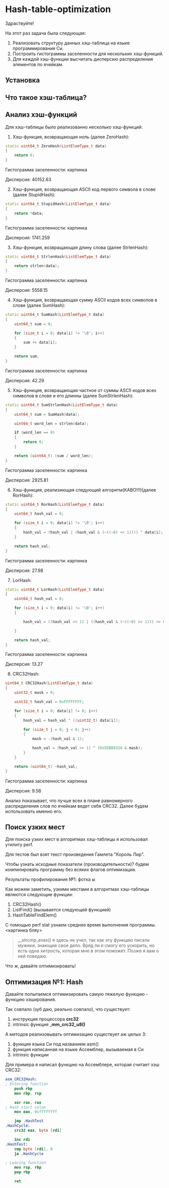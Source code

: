 # Hash-table-optimization
Здраствуйте!

На этот раз задача была следующая:
1) Реализовать структуру данных хэш-таблица на языке программирования Си.
2) Построить гистограммы заселенности для нескольких хэш-функций.
3) Для каждой хэш-функции высчитать дисперсию распределения элементов по ячейкам.

## Установка

## Что такое хэш-таблица?

## Анализ хэш-функций
Для хэш-таблицы было реализованно несколько хэш-функций:
1) Хэш-функция, возвращающая ноль (далее ZeroHash):
```cpp
static uint64_t ZeroHash(ListElemType_t data)
{
    return 0;
}

```

Гистограмма заселенности:
    картинка

Дисперсия: 40152.63

2) Хэш-функция, возвращающая ASCII код первого символа в слове (далее StupidHash):
```cpp
static uint64_t StupidHash(ListElemType_t data)
{
    return *data;
}

```


Гистограмма заселенности:
    картинка

Дисперсия: 1741.259

3) Хэш-функция, возвращающая длину слова (далее StrlenHash):
```cpp
static uint64_t StrlenHash(ListElemType_t data)
{
    return strlen(data);
}

```


Гистограмма заселенности:
    картинка

Дисперсия: 5558.15

4) Хэш-функция, возвращающая сумму ASCII кодов всех символов в слове (далее SumHash):
```cpp
static uint64_t SumHash(ListElemType_t data)
{
    uint64_t sum = 0;

    for (size_t i = 0; data[i] != '\0'; i++)
    {
        sum += data[i];
    }

    return sum;
}
```


Гистограмма заселенности:
    картинка

Дисперсия: 42.29

5) Хэш-функция, возвращающая частное от суммы ASCII кодов всех символов в слове и его длинны (далее SumStrlenHash):
```cpp
static uint64_t SumStrlenHash(ListElemType_t data)
{
    uint64_t sum = SumHash(data);

    uint64_t word_len = strlen(data);

    if (word_len == 0)
    {
        return 0;
    }

    return (uint64_t) (sum / word_len);
}
```


Гистограмма заселенности:
    картинка

Дисперсия: 2925.81

6) Хэш-функция, реализиющая следующий алгоритм(КАВО!!!)(далее RorHash):
```cpp
static uint64_t RorHash(ListElemType_t data)
{
    uint64_t hash_val = 0;

    for (size_t i = 0; data[i] != '\0'; i++)
    {
        hash_val = (hash_val | (hash_val & (~((~0) << 1)))) ^ data[i];
    }

    return hash_val;
}
```

Гистограмма заселенности:
    картинка

Дисперсия: 27.98

7) LorHash:
```cpp
static uint64_t LorHash(ListElemType_t data)
{
    uint64_t hash_val = 0;

    for (size_t i = 0; data[i] != '\0'; i++)
    {

        hash_val = ((hash_val << 1) | ((hash_val & (~((~0) >> 1))) >> 63)) ^ data[i];

    }

    return hash_val;
}
```

Гистограмма заселенности:
    картинка

Дисперсия: 13.27

8) CRC32Hash:
```cpp
uint64_t CRC32Hash(ListElemType_t data)
{
    uint32_t mask = 0;

    uint32_t hash_val = 0xFFFFFFFF;

    for (size_t i = 0; data[i] != 0; i++)
    {
        hash_val = hash_val ^ ((uint32_t) data[i]);

        for (size_t j = 0; j < 8; j++)
        {
            mask = -(hash_val & 1);

            hash_val = (hash_val >> 1) ^ (0xEDB88320 & mask);
        }
    }

    return (uint64_t) ~hash_val;
}
```

Гистограмма заселенности:
    картинка

Дисперсия: 9.58

Анализ показывает, что лучше всех в плане равномерного распределения слов по ячейкам ведет себя CRC32.
Далее будем использовать именно его.

## Поиск узких мест
Для поиска узких мест в алгоритмах хэш-таблицы я использовал утилиту perf.

Для тестов был взят текст произведения Гамлета "Король Лир".

Чтобы узнать исходные показатели (производительности)? будем компилировать программу
без всяких флагов оптимизации.

Результаты профилирования №1:
    фотка ы

Как можем заметить, узкими местами в алгоритмах хэш-таблицы являются следующие функции:
1) CRC32Hash()
2) ListFind() (вызывается следующей функцией)
3) HashTableFindElem()

С помощью perf stat узнаем среднее время выполнения программы.
<картинка бляу>

>__strcmp_evex() я здесь не учел, так как эту функцию писали мужики, знающие свое дело.
>Вряд ли я смогу его ускорить, но есть одна хитрость, которая мне в этом поможет.
>Позже я вам о ней поведаю.

Что ж, давайте оптимизировать!

## Оптимизация №1: Hash
Давайте попытаемся оптимизировать самую тяжелую функцию - функцию хэширования.

Так совпало (зуб даю, реально совпало), что существует:
1) инструкция процессора __crc32__
2) intrinsic функция ___mm_crc32_u8()__

А методов реализовывать оптимизацию существует аж целых 3:
1) функция языка Си под названием asm()
2) функция написанная на языке Ассемблер, вызываемая в Си
3) intrinsic функции

Для примера я написал функцию на Ассемблере, которая считает хэш CRC32:
```nasm
asm_CRC32Hash:
; Entering function
    push rbp
    mov rbp, rsp

    xor rax, rax
; Hash start value
    mov eax, 0xffffffff

    jmp .HashTest
.HashCycle:
    crc32 eax, byte [rdi]

    inc rdi
.HashTest:
    cmp byte [rdi], 0
    ja .HashCycle

; Leaving function
    mov rsp, rbp
	pop rbp

	ret
```




